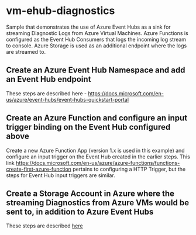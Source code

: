 # vm-ehub-diagnostics
Sample that demonstrates the use of Azure Event Hubs as a sink for streaming Diagnostic Logs from Azure Virtual Machines. Azure Functions is configured as the Event Hub Consumers that logs the incoming log stream to console. Azure Storage is used as an additional endpoint where the logs are streamed to.

## Create an Azure Event Hub Namespace and add an Event Hub endpoint
These steps are described here - https://docs.microsoft.com/en-us/azure/event-hubs/event-hubs-quickstart-portal 

## Create an Azure Function and configure an input trigger binding on the Event Hub configured above
Create a new Azure Function App (version 1.x is used in this example) and configure an input trigger on the Event Hub created in the earlier steps. This link https://docs.microsoft.com/en-us/azure/azure-functions/functions-create-first-azure-function pertains to configuring a HTTP Trigger, but the steps for Event Hub input triggers are similar.

## Create a Storage Account in Azure where the streaming Diagnostics from Azure VMs would be sent to, in addition to Azure Event Hubs
These steps are described [here](https://docs.microsoft.com/en-us/azure/storage/common/storage-quickstart-create-account?toc=%2Fazure%2Fstorage%2Fblobs%2Ftoc.json&tabs=portal)
